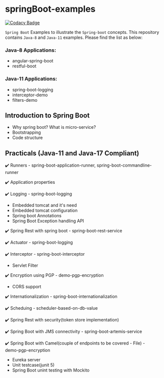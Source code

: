 # springBoot-examples

[![Codacy Badge](https://api.codacy.com/project/badge/Grade/8d0c93cf30dd45fd929209f6971ba008)](https://app.codacy.com/app/kodtodya/spring-boot-examples?utm_source=github.com&utm_medium=referral&utm_content=kodtodya/spring-boot-examples&utm_campaign=Badge_Grade_Dashboard)

`Spring Boot` Examples to illustrate the `Spring-boot` concepts. This repository contains `Java-8` and `Java-11` examples. Please find the list as below:

### Java-8 Applications:
- angular-spring-boot
- restful-boot

### Java-11 Applications:
- spring-boot-logging
- interceptor-demo
- filters-demo


## Introduction to Spring Boot
- Why spring boot? What is micro-service?
- Bootstrapping
- Code structure

## Practicals (Java-11 and Java-17 Compliant)
:heavy_check_mark: Runners - spring-boot-application-runner, spring-boot-commandline-runner

:heavy_check_mark: Application properties

:heavy_check_mark: Logging - spring-boot-logging

- Embedded tomcat and it's need
- Embedded tomcat configuration
- Spring boot Annotations
- Spring Boot Exception handling API

:heavy_check_mark: Spring Rest with spring boot - spring-boot-rest-service

:heavy_check_mark: Actuator - spring-boot-logging

:heavy_check_mark: Interceptor - spring-boot-interceptor

- Servlet Filter

:heavy_check_mark: Encryption using PGP - demo-pgp-encryption

- CORS support

:heavy_check_mark: Internationalization - spring-boot-internationalization

:heavy_check_mark: Scheduing - scheduler-based-on-db-value

:heavy_check_mark: Spring Rest with security(token store implementation)

:heavy_check_mark: Spring Boot with JMS connectivity - spring-boot-artemis-service

:heavy_check_mark: Spring Boot with Camel(couple of endpoints to be covered - File) - demo-pgp-encryption

- Eureka server
- Unit testcase(junit 5)
- Spring Boot unint testing with Mockito

